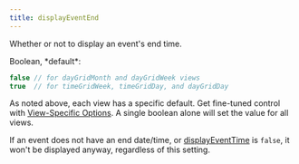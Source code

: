 ```yaml
---
title: displayEventEnd
---
```


Whether or not to display an event's end time.

<div class='spec' markdown='1'>
Boolean, *default*:

```js
false // for dayGridMonth and dayGridWeek views
true  // for timeGridWeek, timeGridDay, and dayGridDay
```
</div>

As noted above, each view has a specific default. Get fine-tuned control with [View-Specific Options](view-specific-options). A single boolean alone will set the value for all views.

If an event does not have an end date/time, or [displayEventTime](displayEventTime) is `false`, it won't be displayed anyway, regardless of this setting.
